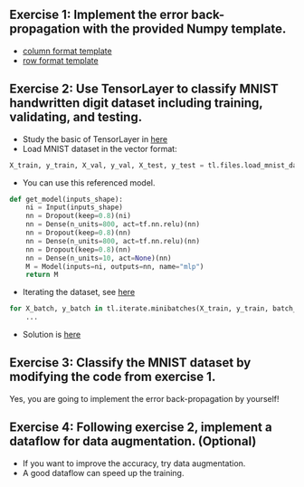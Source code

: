## Exercise 1: Implement the error back-propagation with the provided Numpy template.

- [column format template](https://github.com/zsdonghao/deep-learning-note/blob/master/Ch5_Neural_Network_Foundation/exercise1_column_format.py)
- [row format template](https://github.com/zsdonghao/deep-learning-note/blob/master/Ch5_Neural_Network_Foundation/exercise1_row_format.py)

## Exercise 2: Use TensorLayer to classify MNIST handwritten digit dataset including training, validating, and testing.

- Study the basic of TensorLayer in [here](https://tensorlayer.readthedocs.io/en/latest/user/get_start_model.html)
- Load MNIST dataset in the vector format:
```python
X_train, y_train, X_val, y_val, X_test, y_test = tl.files.load_mnist_dataset(shape=(-1, 784))
```
- You can use this referenced model.
```python
def get_model(inputs_shape):
    ni = Input(inputs_shape)
    nn = Dropout(keep=0.8)(ni)
    nn = Dense(n_units=800, act=tf.nn.relu)(nn)
    nn = Dropout(keep=0.8)(nn)
    nn = Dense(n_units=800, act=tf.nn.relu)(nn) 
    nn = Dropout(keep=0.8)(nn)
    nn = Dense(n_units=10, act=None)(nn) 
    M = Model(inputs=ni, outputs=nn, name="mlp")
    return M
```
- Iterating the dataset, see [here](https://tensorlayer.readthedocs.io/en/latest/modules/iterate.html)

```python
for X_batch, y_batch in tl.iterate.minibatches(X_train, y_train, batch_size, shuffle=True):
    ...
```

- Solution is [here](https://github.com/tensorlayer/tensorlayer/blob/master/examples/basic_tutorials/tutorial_mnist_mlp_static.py)

## Exercise 3: Classify the MNIST dataset by modifying the code from exercise 1.

Yes, you are going to implement the error back-propagation by yourself!

## Exercise 4: Following exercise 2, implement a dataflow for data augmentation. (Optional)

- If you want to improve the accuracy, try data augmentation.
- A good dataflow can speed up the training.
